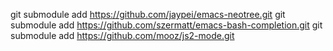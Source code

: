 git submodule add  https://github.com/jaypei/emacs-neotree.git
git submodule add https://github.com/szermatt/emacs-bash-completion.git
git submodule add https://github.com/mooz/js2-mode.git

